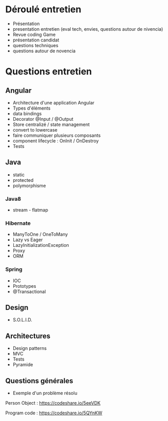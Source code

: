 # Déroulé entretien

- Présentation
- presentation entretien (eval tech, envies, questions autour de nivencia)
- Revue coding Game
- présentation candidat
- questions techniques
- questions autour de novencia

# Questions entretien

## Angular

- Architecture d'une application Angular
- Types d'éléments
- data bindings
- Decorator @Input / @Output
- Store centralizé / state management
- convert to lowercase
- faire communiquer plusieurs composants
- component lifecycle : OnInit / OnDestroy
- Tests

## Java

- static
- protected
- polymorphisme


### Java8
- stream - flatmap

### Hibernate
- ManyToOne / OneToMany
- Lazy vs Eager
- LazyInitializationException
- Proxy
- ORM

### Spring
- IOC
- Prototypes
- @Transactional

## Design
- S.O.L.I.D.

## Architectures
- Design patterns
- MVC
- Tests
- Pyramide

## Questions générales
- Exemple d'un problème résolu

Person Object : https://codeshare.io/5eeVDK

Program code : https://codeshare.io/5QYnKW
